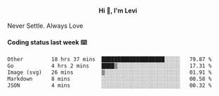 <h4 style="text-align: center;">Hi 👋, I'm Levi</h4>  Never Settle. Always Love
<!---<img align="right" alt="Coding" width="300" src="https://i.pinimg.com/originals/81/17/8b/81178b47a8598f0c81c4799f2cdd4057.gif"></p> --->

#### Coding status last week ⌨️

<!--START_SECTION:waka-->

```txt
Other         18 hrs 37 mins  ████████████████████░░░░░   79.87 %
Go            4 hrs 2 mins    ████▒░░░░░░░░░░░░░░░░░░░░   17.31 %
Image (svg)   26 mins         ▒░░░░░░░░░░░░░░░░░░░░░░░░   01.91 %
Markdown      8 mins          ░░░░░░░░░░░░░░░░░░░░░░░░░   00.58 %
JSON          4 mins          ░░░░░░░░░░░░░░░░░░░░░░░░░   00.32 %
```

<!--END_SECTION:waka-->
